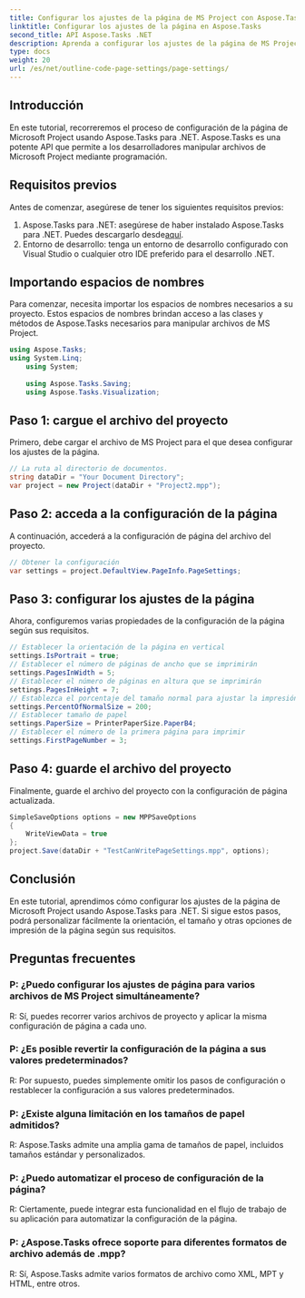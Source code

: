 ```yaml
---
title: Configurar los ajustes de la página de MS Project con Aspose.Tasks
linktitle: Configurar los ajustes de la página en Aspose.Tasks
second_title: API Aspose.Tasks .NET
description: Aprenda a configurar los ajustes de la página de MS Project usando Aspose.Tasks para .NET. Personalice la orientación, el tamaño y más con sencillos pasos.
type: docs
weight: 20
url: /es/net/outline-code-page-settings/page-settings/
---
```

## Introducción
En este tutorial, recorreremos el proceso de configuración de la página de Microsoft Project usando Aspose.Tasks para .NET. Aspose.Tasks es una potente API que permite a los desarrolladores manipular archivos de Microsoft Project mediante programación.
## Requisitos previos
Antes de comenzar, asegúrese de tener los siguientes requisitos previos:
1.  Aspose.Tasks para .NET: asegúrese de haber instalado Aspose.Tasks para .NET. Puedes descargarlo desde[aquí](https://releases.aspose.com/tasks/net/).
2. Entorno de desarrollo: tenga un entorno de desarrollo configurado con Visual Studio o cualquier otro IDE preferido para el desarrollo .NET.

## Importando espacios de nombres
Para comenzar, necesita importar los espacios de nombres necesarios a su proyecto. Estos espacios de nombres brindan acceso a las clases y métodos de Aspose.Tasks necesarios para manipular archivos de MS Project.
```csharp
using Aspose.Tasks;
using System.Linq;
    using System;
    
    using Aspose.Tasks.Saving;
    using Aspose.Tasks.Visualization;
```
## Paso 1: cargue el archivo del proyecto
Primero, debe cargar el archivo de MS Project para el que desea configurar los ajustes de la página.
```csharp
// La ruta al directorio de documentos.
string dataDir = "Your Document Directory";
var project = new Project(dataDir + "Project2.mpp");
```
## Paso 2: acceda a la configuración de la página
A continuación, accederá a la configuración de página del archivo del proyecto.
```csharp
// Obtener la configuración
var settings = project.DefaultView.PageInfo.PageSettings;
```
## Paso 3: configurar los ajustes de la página
Ahora, configuremos varias propiedades de la configuración de la página según sus requisitos.
```csharp
// Establecer la orientación de la página en vertical
settings.IsPortrait = true;
// Establecer el número de páginas de ancho que se imprimirán
settings.PagesInWidth = 5;
// Establecer el número de páginas en altura que se imprimirán
settings.PagesInHeight = 7;
// Establezca el porcentaje del tamaño normal para ajustar la impresión
settings.PercentOfNormalSize = 200;
// Establecer tamaño de papel
settings.PaperSize = PrinterPaperSize.PaperB4;
// Establecer el número de la primera página para imprimir
settings.FirstPageNumber = 3;
```
## Paso 4: guarde el archivo del proyecto
Finalmente, guarde el archivo del proyecto con la configuración de página actualizada.
```csharp
SimpleSaveOptions options = new MPPSaveOptions
{
    WriteViewData = true
};
project.Save(dataDir + "TestCanWritePageSettings.mpp", options);
```

## Conclusión
En este tutorial, aprendimos cómo configurar los ajustes de la página de Microsoft Project usando Aspose.Tasks para .NET. Si sigue estos pasos, podrá personalizar fácilmente la orientación, el tamaño y otras opciones de impresión de la página según sus requisitos.

## Preguntas frecuentes
### P: ¿Puedo configurar los ajustes de página para varios archivos de MS Project simultáneamente?
R: Sí, puedes recorrer varios archivos de proyecto y aplicar la misma configuración de página a cada uno.
### P: ¿Es posible revertir la configuración de la página a sus valores predeterminados?
R: Por supuesto, puedes simplemente omitir los pasos de configuración o restablecer la configuración a sus valores predeterminados.
### P: ¿Existe alguna limitación en los tamaños de papel admitidos?
R: Aspose.Tasks admite una amplia gama de tamaños de papel, incluidos tamaños estándar y personalizados.
### P: ¿Puedo automatizar el proceso de configuración de la página?
R: Ciertamente, puede integrar esta funcionalidad en el flujo de trabajo de su aplicación para automatizar la configuración de la página.
### P: ¿Aspose.Tasks ofrece soporte para diferentes formatos de archivo además de .mpp?
R: Sí, Aspose.Tasks admite varios formatos de archivo como XML, MPT y HTML, entre otros.